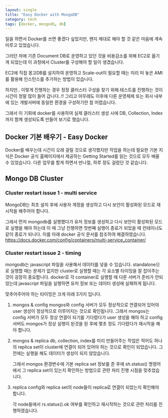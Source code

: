 ```yaml
---
layout: single
title: "Easy Docker with MongoDB"
category: tech
tags: [docker, mongodb, db]
---
```


일을 하면서 Docker를 쓰면 좋겠다 싶었지만, 왠지 제대로 해야 할 것 같은 마음에 계속 미루고 있었습니다.

그러던 차에 기존 Document DB로 운영하고 있던 것을 비용감소를 위해 EC2로 옮기게 되었는데 이 과정에서 Cluster를 구성해야 할 일이 생겼습니다.

EC2에 직접 몽고DB를 설치하여 운영하고 Scale-out이 필요할 때는 미리 떠 놓은 AMI를 활용해 인스턴스를 추가하는 방법이 있습니다.

하지만.. 이렇게 진행하는 경우 정정 클러스터 구성을 찾기 위해 테스트를 진행하는 것이 시간이 정말 많이 들어 갑니다..!!
그리고 아무래도 이후에 다른 운영체제 또는 회사 내부에 있는 개발서버에 동일한 환경을 구성하기란 참 어렵습니다.

그래서 이 기회에 docker를 사용하여 실제 클러스터 생성 시에 DB, Collection, Index까지 함께 생성되도록 만들어 보기로 했습니다.

## Docker 기본 배우기 - Easy Docker

Docker를 배우는데 시간이 오래 걸릴 것으로 생각했지만 작업을 하는데 필요한 기본 지식은 Docker 공식 홈페이지에서 제공하는 Getting Started를 읽는 것으로 모두 배울 수 있었습니다.
다른 업무를 함게 하면서 반나절, 하루 정도 걸렸던 것 같습니다.

## Mongo DB Cluster

### Cluster restart issue 1 - multi service

MongoDB는 최초 설치 후에 사용자 계정을 생성하고 다시 보안이 활성화된 모드로 재시작을 해주어야 합니다.

그래서 먼저 mongodb를 실행했다가 유저 정보를 생성하고 다시 보안이 활성화된 모드로 실행을 해야 하는데 이 때 그냥 진행하면 첫번째 실행이 종료가 되었을 때 컨테이너도 같이 종료가 되니다.
이를 아래 docker 공식 문서를 참조하여 해결하였습니다.
https://docs.docker.com/config/containers/multi-service_container/

### Cluster restart issue 2 - timing

mongodb는 javascript 파일을 사용해서 데이터를 넣을 수 있습니다.
standalone으로 실행할 때는 문제가 없지만 cluster로 실행할 때는 각 요소별 타이밍을 잘 잡아주는 것이 굉장히 중요합니다.
docker로 각 container로 실행할 때 다른 서버가 준비가 안되었는데 javascript 파일을 실행하면 유저 정보 또는 데이터 생성에 실패하게 됩니다.

맞추어주어야 하는 타이밍은 크게 아래 3가지 입니다.

1. mongos & config
   mongos와 config 서버가 모두 정상적으로 연결되어 있어야 user 생성이 정상적으로 이루어지는 것으로 확인됩니다.
   그래서 mongos는 config 서버가 모두 정상 연결이 되기를 기다렸다가 user 생성을 해야 하고 config 서버도 mongos가 정상 실행이 된것을 된 후에 몇초 정도 기다렸다가 재시작을 해야 합니다.

2. mongos & replica
   db, collection, index를 미리 만들어주는 작업은 적어도 하나의 replica set이 cluster에 연결이 되어 있어야 하는 것으로 확인이 되었습니다.
   그 전에는 실행을 해도 데이터가 생성이 되지 않았습니다.

   그래서 mongos 환경변수에 기본 replica set 정보를 준 후에 sh.status() 명령어에서 그 replica set이 있는지 확인하는 방법으로 관련 처리 진행 시점을 맞추었습니다.

3. replica
   config와 replica set의 node들이 replica로 연결이 되었는지 확인해야 합니다.

   각 node들에서 rs.status().ok 여부를 확인하고 재시작하는 것으로 관련 처리를 진행하였습니다.
